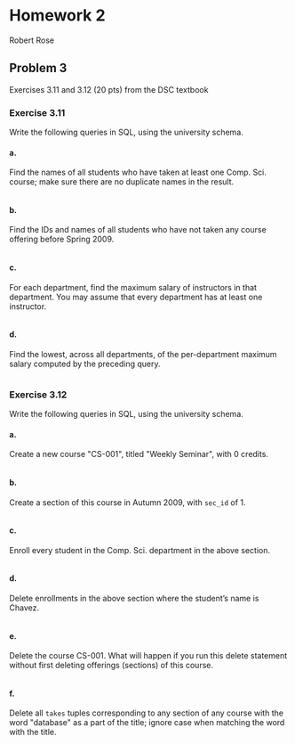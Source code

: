 # Homework 2

Robert Rose

## Problem 3

Exercises 3.11 and 3.12 (20 pts) from the DSC textbook

### Exercise 3.11

Write the following queries in SQL, using the university schema.

#### a.

Find the names of all students who have taken at least one Comp. Sci. course; 
make sure there are no duplicate names in the result.

```sql

```

#### b.

Find the IDs and names of all students who have not taken any course offering 
before Spring 2009.

```sql

```

#### c. 

For each department, find the maximum salary of instructors in that department. 
You may assume that every department has at least one instructor.

```sql

```

#### d. 

Find the lowest, across all departments, of the per-department maximum salary 
computed by the preceding query.

```sql

```

### Exercise 3.12

Write the following queries in SQL, using the university schema.


#### a.

Create a new course "CS-001", titled "Weekly Seminar", with 0 credits.

```sql

```

#### b.

Create a section of this course in Autumn 2009, with `sec_id` of 1.

```sql

```

#### c.

Enroll every student in the Comp. Sci. department in the above section.

```sql

```

#### d.

Delete enrollments in the above section where the student’s name is Chavez.

```sql

```

#### e.

Delete the course CS-001. What will happen if you run this delete statement 
without first deleting offerings (sections) of this course.

```sql

```

#### f.

Delete all `takes` tuples corresponding to any section of any course with the
word "database" as a part of the title; ignore case when matching the word with 
the title.

```sql

```
